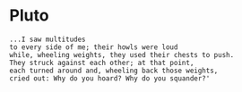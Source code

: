 Pluto
=====

	...I saw multitudes
	to every side of me; their howls were loud
	while, wheeling weights, they used their chests to push.
	They struck against each other; at that point,
	each turned around and, wheeling back those weights,
	cried out: Why do you hoard? Why do you squander?'
